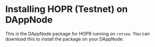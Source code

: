 # Installing HOPR (Testnet) on DAppNode

This is the DAppNode package for HOPR running on `rotsee`. You can download this to install the package on your DAppNode. 
